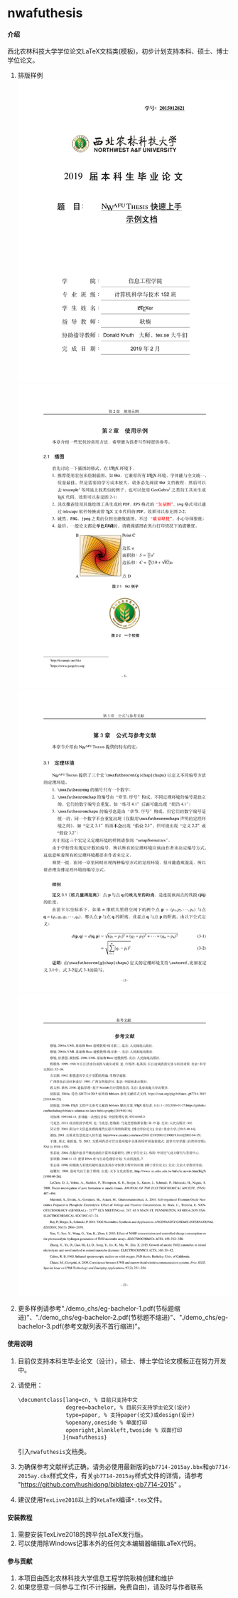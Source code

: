 # nwafuthesis

#### 介绍
西北农林科技大学学位论文LaTeX文档类(模板)，初步计划支持本科、硕士、博士学位论文。

1. 排版样例
![](./screenshot/output00.png)
![](./screenshot/output01.png)
![](./screenshot/output02.png)
![](./screenshot/output03.png)


2. 更多样例请参考"./demo_chs/eg-bachelor-1.pdf(节标题缩进)"、"./demo_chs/eg-bachelor-2.pdf(节标题不缩进)"、"./demo_chs/eg-bachelor-3.pdf(参考文献列表不首行缩进)"。

#### 使用说明

1. 目前仅支持本科生毕业论文（设计），硕士、博士学位论文模板正在努力开发中。
2. 请使用：
   ```
   \documentclass[lang=cn, % 目前只支持中文
                  degree=bachelor, % 目前只支持学士论文(设计)
                  type=paper, % 支持paper(论文)或design(设计)
                  %openany,oneside % 单面打印
                  openright,blankleft,twoside % 双面打印
                 ]{nwafuthesis}
   ```
   引入`nwafuthesis`文档类。
3. 为确保参考文献样式正确，请务必使用最新版的`gb7714-2015ay.bbx`和`gb7714-2015ay.cbx`样式文件，有关`gb7714-2015ay`样式文件的详情，请参考 "https://github.com/hushidong/biblatex-gb7714-2015" 。

4. 建议使用`TexLive2018`以上的`XeLaTeX`编译`*.tex`文件。

#### 安装教程

1. 需要安装TexLive2018的跨平台LaTeX发行版。
2. 可以使用除Windows记事本外的任何文本编辑器编辑LaTeX代码。

#### 参与贡献

1. 本项目由西北农林科技大学信息工程学院耿楠创建和维护
2. 如果您愿意一同参与工作(不计报酬，免费自由)，请及时与作者联系
